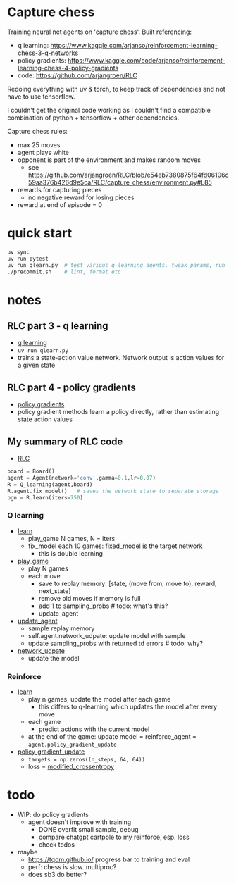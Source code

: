 # Capture chess

Training neural net agents on 'capture chess'. Built referencing:

- q learning: https://www.kaggle.com/arjanso/reinforcement-learning-chess-3-q-networks
- policy gradients: https://www.kaggle.com/code/arjanso/reinforcement-learning-chess-4-policy-gradients
- code: https://github.com/arjangroen/RLC

Redoing everything with uv & torch, to keep track of dependencies and not have
to use tensorflow.

I couldn't get the original code working as I couldn't find a compatible
combination of python + tensorflow + other dependencies.

Capture chess rules:
- max 25 moves
- agent plays white
- opponent is part of the environment and makes random moves
    - see https://github.com/arjangroen/RLC/blob/e54eb7380875f64fd06106c59aa376b426d9e5ca/RLC/capture_chess/environment.py#L85
- rewards for capturing pieces
    - no negative reward for losing pieces
- reward at end of episode = 0

# quick start
```sh
uv sync
uv run pytest
uv run qlearn.py  # test various q-learning agents. tweak params, run
./precommit.sh    # lint, format etc
```

# notes
## RLC part 3 - q learning
- [q learning](https://www.kaggle.com/arjanso/reinforcement-learning-chess-3-q-networks)
- `uv run qlearn.py`
- trains a state-action value network. Network output is action values for a
  given state
## RLC part 4 - policy gradients
- [policy gradients](https://www.kaggle.com/code/arjanso/reinforcement-learning-chess-4-policy-gradients)
- policy gradient methods learn a policy directly, rather than estimating state
  action values
## My summary of RLC code
- [RLC](https://github.com/arjangroen/RLC)
```py
board = Board()
agent = Agent(network='conv',gamma=0.1,lr=0.07)
R = Q_learning(agent,board)
R.agent.fix_model()   # saves the network state to separate storage
pgn = R.learn(iters=750)
```
### Q learning
- [learn](https://github.com/arjangroen/RLC/blob/e54eb7380875f64fd06106c59aa376b426d9e5ca/RLC/capture_chess/learn.py#L26)
    - play_game N games, N = iters
    - fix_model each 10 games: fixed_model is the target network
        - this is double learning
- [play_game](https://github.com/arjangroen/RLC/blob/e54eb7380875f64fd06106c59aa376b426d9e5ca/RLC/capture_chess/learn.py#L53)
    - play N games
    - each move
        - save to replay memory: [state, (move from, move to), reward, next_state]
        - remove old moves if memory is full
        - add 1 to sampling_probs   # todo: what's this?
        - update_agent
- [update_agent](https://github.com/arjangroen/RLC/blob/e54eb7380875f64fd06106c59aa376b426d9e5ca/RLC/capture_chess/learn.py#L139C9-L139C21)
    - sample replay memory
    - self.agent.network_udpate: update model with sample
    - update sampling_probs with returned td errors  # todo: why?
- [network_udpate](https://github.com/arjangroen/RLC/blob/e54eb7380875f64fd06106c59aa376b426d9e5ca/RLC/capture_chess/agent.py#L111)
    - update the model
### Reinforce
- [learn](https://github.com/arjangroen/RLC/blob/e54eb7380875f64fd06106c59aa376b426d9e5ca/RLC/capture_chess/learn.py#L170)
    - play n games, update the model after each game
        - this differs to q-learning which updates the model after every move
    - each game
        - predict actions with the current model
    - at the end of the game: update model = reinforce_agent = `agent.policy_gradient_update`
- [policy_gradient_update](https://github.com/arjangroen/RLC/blob/e54eb7380875f64fd06106c59aa376b426d9e5ca/RLC/capture_chess/agent.py#L172)
    - `targets = np.zeros((n_steps, 64, 64))`
    - loss = [modified_crossentropy](https://github.com/arjangroen/RLC/blob/e54eb7380875f64fd06106c59aa376b426d9e5ca/RLC/capture_chess/agent.py#L9)

# todo
- WIP: do policy gradients
    - agent doesn't improve with training
        - DONE overfit small sample, debug
        - compare chatgpt cartpole to my reinforce, esp. loss
        - check todos
- maybe
    - https://tqdm.github.io/ progress bar to training and eval
    - perf: chess is slow. multiproc?
    - does sb3 do better?
